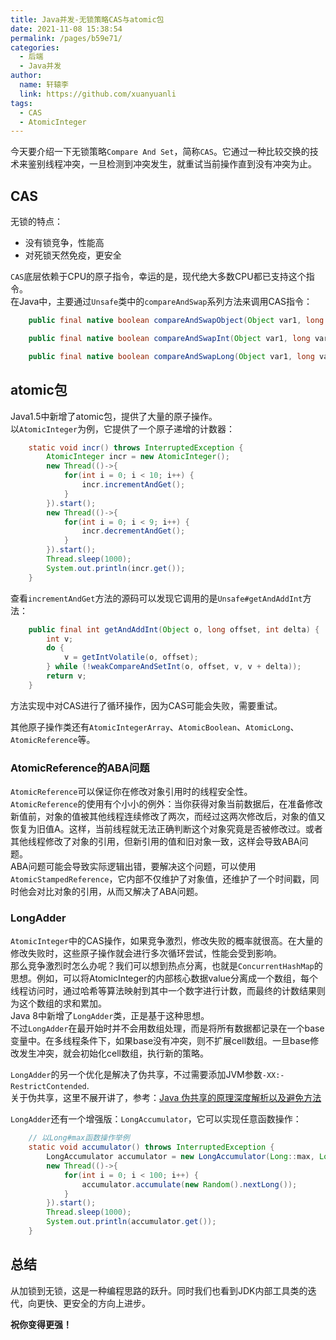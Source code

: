 ```yaml
---
title: Java并发-无锁策略CAS与atomic包
date: 2021-11-08 15:38:54
permalink: /pages/b59e71/
categories: 
  - 后端
  - Java并发
author: 
  name: 轩辕李
  link: https://github.com/xuanyuanli
tags: 
  - CAS
  - AtomicInteger
---
```


今天要介绍一下无锁策略`Compare And Set`，简称`CAS`。它通过一种比较交换的技术来鉴别线程冲突，一旦检测到冲突发生，就重试当前操作直到没有冲突为止。  

<!-- more -->

## CAS
无锁的特点：
- 没有锁竞争，性能高
- 对死锁天然免疫，更安全

`CAS`底层依赖于CPU的原子指令，幸运的是，现代绝大多数CPU都已支持这个指令。  
在Java中，主要通过`Unsafe`类中的`compareAndSwap`系列方法来调用CAS指令：
```java
    public final native boolean compareAndSwapObject(Object var1, long var2, Object var4, Object var5);

    public final native boolean compareAndSwapInt(Object var1, long var2, int var4, int var5);

    public final native boolean compareAndSwapLong(Object var1, long var2, long var4, long var6);
```

## atomic包
Java1.5中新增了atomic包，提供了大量的原子操作。  
以`AtomicInteger`为例，它提供了一个原子递增的计数器：
```java
    static void incr() throws InterruptedException {
        AtomicInteger incr = new AtomicInteger();
        new Thread(()->{
            for(int i = 0; i < 10; i++) {
                incr.incrementAndGet();
            }
        }).start();
        new Thread(()->{
            for(int i = 0; i < 9; i++) {
                incr.decrementAndGet();
            }
        }).start();
        Thread.sleep(1000);
        System.out.println(incr.get());
    }
```
查看`incrementAndGet`方法的源码可以发现它调用的是`Unsafe#getAndAddInt`方法：
```java
    public final int getAndAddInt(Object o, long offset, int delta) {
        int v;
        do {
            v = getIntVolatile(o, offset);
        } while (!weakCompareAndSetInt(o, offset, v, v + delta));
        return v;
    }
```
方法实现中对CAS进行了循环操作，因为CAS可能会失败，需要重试。

其他原子操作类还有`AtomicIntegerArray`、`AtomicBoolean`、`AtomicLong`、`AtomicReference`等。  

### AtomicReference的ABA问题
`AtomicReference`可以保证你在修改对象引用时的线程安全性。  
`AtomicReference`的使用有个小小的例外：当你获得对象当前数据后，在准备修改新值前，对象的值被其他线程连续修改了两次，而经过这两次修改后，对象的值又恢复为旧值A。这样，当前线程就无法正确判断这个对象究竟是否被修改过。或者其他线程修改了对象的引用，但新引用的值和旧对象一致，这样会导致ABA问题。  
ABA问题可能会导致实际逻辑出错，要解决这个问题，可以使用`AtomicStampedReference`，它内部不仅维护了对象值，还维护了一个时间戳，同时他会对比对象的引用，从而又解决了ABA问题。  

### LongAdder
`AtomicInteger`中的CAS操作，如果竞争激烈，修改失败的概率就很高。在大量的修改失败时，这些原子操作就会进行多次循环尝试，性能会受到影响。  
那么竞争激烈时怎么办呢？我们可以想到热点分离，也就是`ConcurrentHashMap`的思想。例如，可以将AtomicInteger的内部核心数据value分离成一个数组，每个线程访问时，通过哈希等算法映射到其中一个数字进行计数，而最终的计数结果则为这个数组的求和累加。  
Java 8中新增了`LongAdder`类，正是基于这种思想。  
不过`LongAdder`在最开始时并不会用数组处理，而是将所有数据都记录在一个base变量中。在多线程条件下，如果base没有冲突，则不扩展cell数组。一旦base修改发生冲突，就会初始化cell数组，执行新的策略。  

`LongAdder`的另一个优化是解决了伪共享，不过需要添加JVM参数`-XX:-RestrictContended`.  
关于伪共享，这里不展开讲了，参考：[Java 伪共享的原理深度解析以及避免方法](https://juejin.cn/post/7019475740970188837)  

`LongAdder`还有一个增强版：`LongAccumulator`，它可以实现任意函数操作：
```java
    // 以Long#max函数操作举例
    static void accumulator() throws InterruptedException {
        LongAccumulator accumulator = new LongAccumulator(Long::max, Long.MAX_VALUE);
        new Thread(()->{
            for(int i = 0; i < 100; i++) {
                accumulator.accumulate(new Random().nextLong());
            }
        }).start();
        Thread.sleep(1000);
        System.out.println(accumulator.get());
    }
```

## 总结
从加锁到无锁，这是一种编程思路的跃升。同时我们也看到JDK内部工具类的迭代，向更快、更安全的方向上进步。  

**祝你变得更强！**
